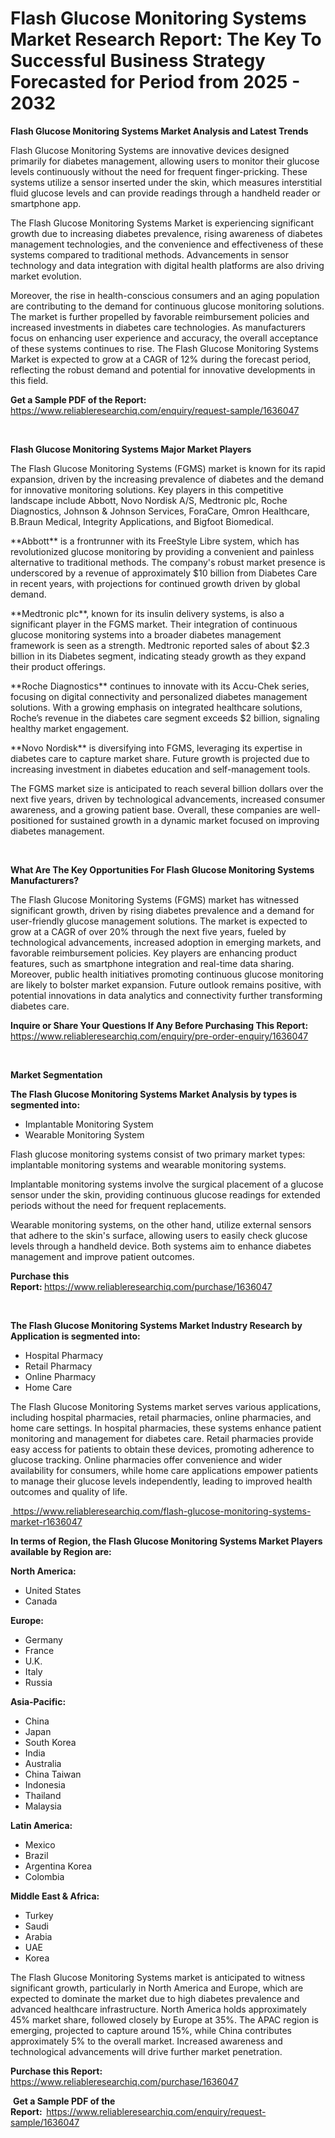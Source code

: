 <p><h1>Flash Glucose Monitoring Systems Market Research Report: The Key To Successful Business Strategy Forecasted for Period from 2025 - 2032</h1></p><p><strong>Flash Glucose Monitoring Systems Market Analysis and Latest Trends</strong></p>
<p><p>Flash Glucose Monitoring Systems are innovative devices designed primarily for diabetes management, allowing users to monitor their glucose levels continuously without the need for frequent finger-pricking. These systems utilize a sensor inserted under the skin, which measures interstitial fluid glucose levels and can provide readings through a handheld reader or smartphone app. </p><p>The Flash Glucose Monitoring Systems Market is experiencing significant growth due to increasing diabetes prevalence, rising awareness of diabetes management technologies, and the convenience and effectiveness of these systems compared to traditional methods. Advancements in sensor technology and data integration with digital health platforms are also driving market evolution. </p><p>Moreover, the rise in health-conscious consumers and an aging population are contributing to the demand for continuous glucose monitoring solutions. The market is further propelled by favorable reimbursement policies and increased investments in diabetes care technologies. As manufacturers focus on enhancing user experience and accuracy, the overall acceptance of these systems continues to rise. The Flash Glucose Monitoring Systems Market is expected to grow at a CAGR of 12% during the forecast period, reflecting the robust demand and potential for innovative developments in this field.</p></p>
<p><strong>Get a Sample PDF of the Report:&nbsp;</strong> <a href="https://www.reliableresearchiq.com/enquiry/request-sample/1636047?utm_campaign=2883&utm_medium=2&utm_source=Github&utm_content=ia&utm_term=13042025&utm_id=flash-glucose-monitoring-systems">https://www.reliableresearchiq.com/enquiry/request-sample/1636047</a></p>
<p>&nbsp;</p>
<p><strong>Flash Glucose Monitoring Systems Major Market Players</strong></p>
<p><p>The Flash Glucose Monitoring Systems (FGMS) market is known for its rapid expansion, driven by the increasing prevalence of diabetes and the demand for innovative monitoring solutions. Key players in this competitive landscape include Abbott, Novo Nordisk A/S, Medtronic plc, Roche Diagnostics, Johnson & Johnson Services, ForaCare, Omron Healthcare, B.Braun Medical, Integrity Applications, and Bigfoot Biomedical.</p><p>**Abbott** is a frontrunner with its FreeStyle Libre system, which has revolutionized glucose monitoring by providing a convenient and painless alternative to traditional methods. The company's robust market presence is underscored by a revenue of approximately $10 billion from Diabetes Care in recent years, with projections for continued growth driven by global demand.</p><p>**Medtronic plc**, known for its insulin delivery systems, is also a significant player in the FGMS market. Their integration of continuous glucose monitoring systems into a broader diabetes management framework is seen as a strength. Medtronic reported sales of about $2.3 billion in its Diabetes segment, indicating steady growth as they expand their product offerings.</p><p>**Roche Diagnostics** continues to innovate with its Accu-Chek series, focusing on digital connectivity and personalized diabetes management solutions. With a growing emphasis on integrated healthcare solutions, Roche’s revenue in the diabetes care segment exceeds $2 billion, signaling healthy market engagement.</p><p>**Novo Nordisk** is diversifying into FGMS, leveraging its expertise in diabetes care to capture market share. Future growth is projected due to increasing investment in diabetes education and self-management tools.</p><p>The FGMS market size is anticipated to reach several billion dollars over the next five years, driven by technological advancements, increased consumer awareness, and a growing patient base. Overall, these companies are well-positioned for sustained growth in a dynamic market focused on improving diabetes management.</p></p>
<p>&nbsp;</p>
<p><strong>What Are The Key Opportunities For Flash Glucose Monitoring Systems Manufacturers?</strong></p>
<p><p>The Flash Glucose Monitoring Systems (FGMS) market has witnessed significant growth, driven by rising diabetes prevalence and a demand for user-friendly glucose management solutions. The market is expected to grow at a CAGR of over 20% through the next five years, fueled by technological advancements, increased adoption in emerging markets, and favorable reimbursement policies. Key players are enhancing product features, such as smartphone integration and real-time data sharing. Moreover, public health initiatives promoting continuous glucose monitoring are likely to bolster market expansion. Future outlook remains positive, with potential innovations in data analytics and connectivity further transforming diabetes care.</p></p>
<p><strong>Inquire or Share Your Questions If Any Before Purchasing This Report:</strong> <a href="https://www.reliableresearchiq.com/enquiry/pre-order-enquiry/1636047?utm_campaign=2883&utm_medium=2&utm_source=Github&utm_content=ia&utm_term=13042025&utm_id=flash-glucose-monitoring-systems">https://www.reliableresearchiq.com/enquiry/pre-order-enquiry/1636047</a></p>
<p>&nbsp;</p>
<p><strong>Market Segmentation</strong></p>
<p><strong>The Flash Glucose Monitoring Systems Market Analysis by types is segmented into:</strong></p>
<p><ul><li>Implantable Monitoring System</li><li>Wearable Monitoring System</li></ul></p>
<p><p>Flash glucose monitoring systems consist of two primary market types: implantable monitoring systems and wearable monitoring systems. </p><p>Implantable monitoring systems involve the surgical placement of a glucose sensor under the skin, providing continuous glucose readings for extended periods without the need for frequent replacements. </p><p>Wearable monitoring systems, on the other hand, utilize external sensors that adhere to the skin's surface, allowing users to easily check glucose levels through a handheld device. Both systems aim to enhance diabetes management and improve patient outcomes.</p></p>
<p><strong>Purchase this Report:&nbsp;</strong><a href="https://www.reliableresearchiq.com/purchase/1636047?utm_campaign=2883&utm_medium=2&utm_source=Github&utm_content=ia&utm_term=13042025&utm_id=flash-glucose-monitoring-systems">https://www.reliableresearchiq.com/purchase/1636047</a></p>
<p>&nbsp;</p>
<p><strong>The Flash Glucose Monitoring Systems Market Industry Research by Application is segmented into:</strong></p>
<p><ul><li>Hospital Pharmacy</li><li>Retail Pharmacy</li><li>Online Pharmacy</li><li>Home Care</li></ul></p>
<p><p>The Flash Glucose Monitoring Systems market serves various applications, including hospital pharmacies, retail pharmacies, online pharmacies, and home care settings. In hospital pharmacies, these systems enhance patient monitoring and management for diabetes care. Retail pharmacies provide easy access for patients to obtain these devices, promoting adherence to glucose tracking. Online pharmacies offer convenience and wider availability for consumers, while home care applications empower patients to manage their glucose levels independently, leading to improved health outcomes and quality of life.</p></p>
<p><a href="https://www.reliableresearchiq.com/flash-glucose-monitoring-systems-market-r1636047?utm_campaign=2883&utm_medium=2&utm_source=Github&utm_content=ia&utm_term=13042025&utm_id=flash-glucose-monitoring-systems">&nbsp;https://www.reliableresearchiq.com/flash-glucose-monitoring-systems-market-r1636047</a></p>
<p><strong>In terms of Region, the Flash Glucose Monitoring Systems Market Players available by Region are:</strong></p>
<p>
    <p> <strong> North America: </strong>
        <ul>
            <li>United States</li>
            <li>Canada</li>
        </ul>
        </p> 
    <p> <strong> Europe: </strong>
        <ul>
            <li>Germany</li>
            <li>France</li>
            <li>U.K.</li>
            <li>Italy</li>
            <li>Russia</li>
        </ul>
        </p> 
    <p> <strong> Asia-Pacific: </strong>
        <ul>
            <li>China</li>
            <li>Japan</li>
            <li>South Korea</li>
            <li>India</li>
            <li>Australia</li>
            <li>China Taiwan</li>
            <li>Indonesia</li>
            <li>Thailand</li>
            <li>Malaysia</li>
        </ul>
        </p> 
    <p> <strong> Latin America: </strong>
        <ul>
            <li>Mexico</li>
            <li>Brazil</li>
            <li>Argentina Korea</li>
            <li>Colombia</li>
        </ul>
        </p> 
    <p> <strong> Middle East & Africa: </strong>
        <ul>
            <li>Turkey</li>
            <li>Saudi</li>
            <li>Arabia</li>
            <li>UAE</li>
            <li>Korea</li>
        </ul>
    </p>
    </p>
<p><p>The Flash Glucose Monitoring Systems market is anticipated to witness significant growth, particularly in North America and Europe, which are expected to dominate the market due to high diabetes prevalence and advanced healthcare infrastructure. North America holds approximately 45% market share, followed closely by Europe at 35%. The APAC region is emerging, projected to capture around 15%, while China contributes approximately 5% to the overall market. Increased awareness and technological advancements will drive further market penetration.</p></p>
<p><strong>Purchase this Report: </strong><a href="https://www.reliableresearchiq.com/purchase/1636047?utm_campaign=2883&utm_medium=2&utm_source=Github&utm_content=ia&utm_term=13042025&utm_id=flash-glucose-monitoring-systems">https://www.reliableresearchiq.com/purchase/1636047</a></p>
<p>&nbsp;<strong>Get a Sample PDF of the Report:&nbsp;&nbsp;</strong><a href="https://www.reliableresearchiq.com/enquiry/request-sample/1636047?utm_campaign=2883&utm_medium=2&utm_source=Github&utm_content=ia&utm_term=13042025&utm_id=flash-glucose-monitoring-systems">https://www.reliableresearchiq.com/enquiry/request-sample/1636047</a></p>
<p><strong></strong></p>
<p><p></p><p></p><p></p></p>